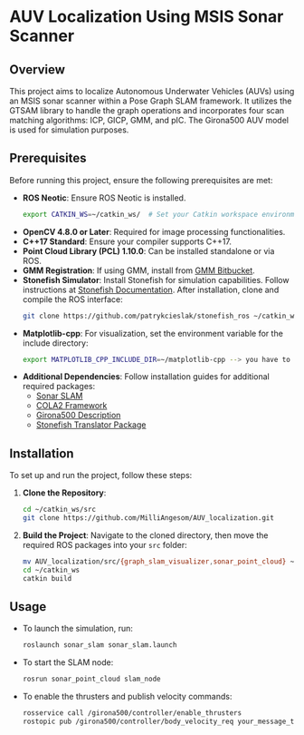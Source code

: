 # AUV Localization Using MSIS Sonar Scanner

## Overview
This project aims to localize Autonomous Underwater Vehicles (AUVs) using an MSIS sonar scanner within a Pose Graph SLAM framework. It utilizes the GTSAM library to handle the graph operations and incorporates four scan matching algorithms: ICP, GICP, GMM, and pIC. The Girona500 AUV model is used for simulation purposes.

## Prerequisites
Before running this project, ensure the following prerequisites are met:
- **ROS Neotic**: Ensure ROS Neotic is installed.
    ```bash
    export CATKIN_WS=~/catkin_ws/  # Set your Catkin workspace environment variable appropriately.
    ```
- **OpenCV 4.8.0 or Later**: Required for image processing functionalities.
- **C++17 Standard**: Ensure your compiler supports C++17.
- **Point Cloud Library (PCL) 1.10.0**: Can be installed standalone or via ROS.
- **GMM Registration**: If using GMM, install from [GMM Bitbucket](https://bitbucket.org/gmmregistration/gmm_registration/src/master/).
- **Stonefish Simulator**: Install Stonefish for simulation capabilities. Follow instructions at [Stonefish Documentation](https://stonefish.readthedocs.io/en/latest/install.html). After installation, clone and compile the ROS interface:
    ```bash
    git clone https://github.com/patrykcieslak/stonefish_ros ~/catkin_ws/src/
    ```
- **Matplotlib-cpp**: For visualization, set the environment variable for the include directory:
    ```bash
    export MATPLOTLIB_CPP_INCLUDE_DIR=~/matplotlib-cpp --> you have to replace with the correct path where you have saved matplotlib-cpp
    ```
- **Additional Dependencies**: Follow installation guides for additional required packages:
  - [Sonar SLAM](https://bitbucket.org/udg_cirs/sonar_slam)
  - [COLA2 Framework](https://bitbucket.org/iquarobotics/cola2_wiki/src/master/basic_installation.md)
  - [Girona500 Description](https://bitbucket.org/udg_cirs/girona500_description/src/master/)
  - [Stonefish Translator Package](https://bitbucket.org/udg_cirs/cola2_stonefish/src/master/)

## Installation
To set up and run the project, follow these steps:

1. **Clone the Repository**:
    ```bash
    cd ~/catkin_ws/src
    git clone https://github.com/MilliAngesom/AUV_localization.git
    ```

2. **Build the Project**:
    Navigate to the cloned directory, then move the required ROS packages into your `src` folder:
    ```bash
    mv AUV_localization/src/{graph_slam_visualizer,sonar_point_cloud} ~/catkin_ws/src/
    cd ~/catkin_ws
    catkin build
    ```

## Usage
- To launch the simulation, run:
    ```bash
    roslaunch sonar_slam sonar_slam.launch
    ```
- To start the SLAM node:
    ```bash
    rosrun sonar_point_cloud slam_node
    ```
- To enable the thrusters and publish velocity commands:
    ```bash
    rosservice call /girona500/controller/enable_thrusters
    rostopic pub /girona500/controller/body_velocity_req your_message_type '{stamp: now, frame_id: "world_ned", requester: "test", priority: 30}'
    ```
